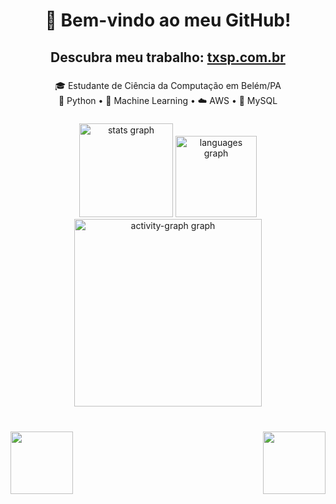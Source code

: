 <h1 align="center">👋 Bem-vindo ao meu GitHub!</h1>

###

<h2 align="center">Descubra meu trabalho: <a href="https://txsp.com.br">txsp.com.br</a></h2>

###

<p align="center">🎓 Estudante de Ciência da Computação em Belém/PA  <br>🐍 Python • 🧠 Machine Learning • ☁️ AWS • 🐬 MySQL</p>


###

<div align="center">
  <img src="https://github-readme-stats.vercel.app/api?username=leotxsp&hide_title=true&hide_rank=true&show_icons=false&include_all_commits=false&count_private=true&disable_animations=false&theme=codeSTACKr&locale=en&hide_border=true&order=1" height="150" alt="stats graph"  />
  <img src="https://github-readme-stats.vercel.app/api/top-langs?username=leotxsp&locale=en&hide_title=true&layout=compact&card_width=320&langs_count=6&theme=codeSTACKr&hide_border=true&order=2" height="130" alt="languages graph"  />
  <img src="https://github-readme-activity-graph.vercel.app/graph?username=leotxsp&radius=16&theme=github-dark&area=true&order=5&color=FE6807&title_color=FE6807&line=FE6807&point=FE6807&area_color=09080D&custom_title=Gr%C3%A1fico%20de%20Contribui%C3%A7%C3%B5es%20" height="300" alt="activity-graph graph"  />
</div>

###

<div align="center">
<br clear="both">
<img align="left" height="100" src="https://images.credly.com/size/110x110/images/abeddce9-21fc-4db5-a76f-2aba2fec4e76/IBM_20Z_20Day_20SE_20AI_20and_20Data.png"  />
<img align="right"  height="100" src="https://images.credly.com/size/110x110/images/00634f82-b07f-4bbd-a6bb-53de397fc3a6/image.png"  />
</div>
